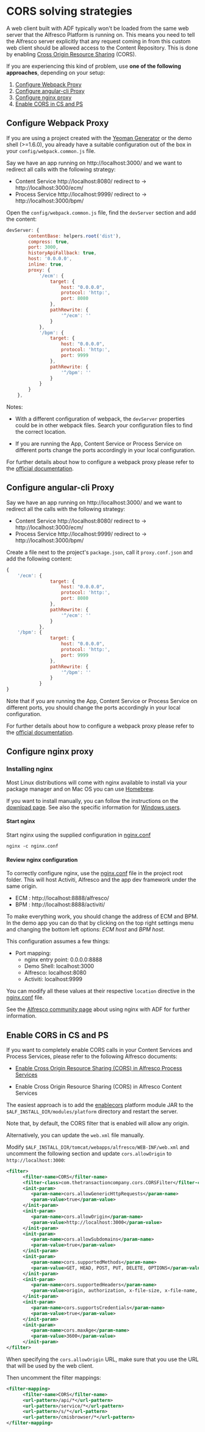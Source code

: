 # CORS solving strategies

A web client built with ADF typically won't be loaded from the same web server that the Alfresco Platform is running on.
This means you need to tell the Alfresco server explicitly that any request coming in from this custom web client should be allowed access 
to the Content Repository. This is done by enabling
[Cross Origin Resource Sharing](https://en.wikipedia.org/wiki/Cross-origin_resource_sharing)
(CORS).

If you are experiencing this kind of problem, use **one of the following approaches**,
depending on your setup:

1. [Configure Webpack Proxy](#configure-webpack-proxy) 
2. [Configure angular-cli Proxy](#configure-angular-cli-proxy)
3. [Configure nginx proxy](#configure-nginx-proxy)
4. [Enable CORS in CS and PS](#configure-webpack-proxy)

## Configure Webpack Proxy

If you are using a project created with the [Yeoman Generator](https://github.com/Alfresco/generator-ng2-alfresco-app) or the demo shell (>=1.6.0), you already have
a suitable configuration out of the box in your `config/webpack.common.js` file.

Say we have an app running on http://localhost:3000/ and we want to redirect all calls with the following strategy:

* Content Service http://localhost:8080/  redirect to -> http://localhost:3000/ecm/ 
* Process Service http://localhost:9999/  redirect to -> http://localhost:3000/bpm/ 

Open the `config/webpack.common.js` file, find the `devServer` section and add the content:

```javascript
devServer: {
        contentBase: helpers.root('dist'),
        compress: true,
        port: 3000,
        historyApiFallback: true,
        host: '0.0.0.0',
        inline: true,
        proxy: {
            '/ecm': {
                target: {
                    host: "0.0.0.0",
                    protocol: 'http:',
                    port: 8080
                },
                pathRewrite: {
                    '^/ecm': ''
                }
            },
            '/bpm': {
                target: {
                    host: "0.0.0.0",
                    protocol: 'http:',
                    port: 9999
                },
                pathRewrite: {
                    '^/bpm': ''
                }
            }
        }
    },
```

Notes:

- With a different configuration of webpack, the `devServer` properties could be in other webpack files. Search your configuration files to find the correct location.

- If you are running the App, Content Service or Process Service on different ports change the ports accordingly in your local configuration.

For further details about how to configure a webpack proxy please refer to the [official documentation](https://webpack.js.org/configuration/dev-server/#devserver-proxy).

## Configure angular-cli Proxy

Say we have an app running on http://localhost:3000/ and we want to redirect all the calls with the following strategy:

* Content Service http://localhost:8080/  redirect to -> http://localhost:3000/ecm/ 
* Process Service http://localhost:9999/  redirect to -> http://localhost:3000/bpm/ 

Create a file next to the project's `package.json`, call it `proxy.conf.json` and add the following content:

```javascript
{
    '/ecm': {
                target: {
                    host: "0.0.0.0",
                    protocol: 'http:',
                    port: 8080
                },
                pathRewrite: {
                    '^/ecm': ''
                }
            },
    '/bpm': {
                target: {
                    host: "0.0.0.0",
                    protocol: 'http:',
                    port: 9999
                },
                pathRewrite: {
                    '^/bpm': ''
                }
            }
}
```

Note that if you are running the App, Content Service or Process Service on different ports, you should change the ports accordingly in your local configuration.

For further details about how to configure a webpack proxy please refer to the [official documentation](https://github.com/angular/angular-cli/blob/master/docs/documentation/stories/proxy.md).


## Configure nginx proxy

### Installing nginx

Most Linux distributions will come with nginx available to install via your
package manager and on Mac OS you can use [Homebrew](http://brew.sh/).

If you want to install manually, you can follow the instructions on the
[download page](http://nginx.org/en/download.html). See also the specific information for
[Windows users](http://nginx.org/en/docs/windows.html).

#### Start nginx

Start nginx using the supplied configuration in [nginx.conf](../nginx.conf)

    nginx -c nginx.conf

#### Review nginx configuration

To correctly configure nginx, use the [nginx.conf](../nginx.conf) file in the project root folder.
This will host Activiti, Alfresco and the app dev framework under the same origin.

* ECM : http://localhost:8888/alfresco/
* BPM : http://localhost:8888/activiti/

To make everything work, you should change the address of ECM and BPM. In the demo app you can do that by clicking on the top right settings menu and changing the bottom left options: *ECM host* and *BPM host*.

This configuration assumes a few things:

* Port mapping:
  * nginx entry point: 0.0.0.0:8888
  * Demo Shell: localhost:3000
  * Alfresco: localhost:8080
  * Activiti: localhost:9999

You can modify all these values at their respective `location` directive in the
[nginx.conf](/nginx.conf) file.

See the [Alfresco community page](https://community.alfresco.com/community/application-development-framework/blog/2016/09/28/adf-development-set-up-with-nginx-proxy) about using nginx with ADF for further information.

## Enable CORS in CS and PS

If you want to completely enable CORS calls in your Content Services and Process Services,
please refer to the following Alfresco documents:

* [Enable Cross Origin Resource Sharing (CORS) in Alfresco Process Services](http://docs.alfresco.com/process-services1.6/topics/enabling-cors.html)

* Enable Cross Origin Resource Sharing (CORS) in Alfresco Content Services 

The easiest approach is to add the [enablecors](https://artifacts.alfresco.com/nexus/service/local/repositories/releases/content/org/alfresco/enablecors/1.0/enablecors-1.0.jar) 
platform module JAR to the `$ALF_INSTALL_DIR/modules/platform` directory and restart the server.

Note that, by default, the CORS filter that is enabled will allow any origin.

Alternatively, you can update the `web.xml` file manually.

Modify `$ALF_INSTALL_DIR/tomcat/webapps/alfresco/WEB-INF/web.xml` and uncomment the following section and update 
`cors.allowOrigin` to `http://localhost:3000`:

```xml
<filter>
      <filter-name>CORS</filter-name>
      <filter-class>com.thetransactioncompany.cors.CORSFilter</filter-class>
      <init-param>
         <param-name>cors.allowGenericHttpRequests</param-name>
         <param-value>true</param-value>
      </init-param>
      <init-param>
         <param-name>cors.allowOrigin</param-name>
         <param-value>http://localhost:3000</param-value>
      </init-param>
      <init-param>
         <param-name>cors.allowSubdomains</param-name>
         <param-value>true</param-value>
      </init-param>
      <init-param>
         <param-name>cors.supportedMethods</param-name>
         <param-value>GET, HEAD, POST, PUT, DELETE, OPTIONS</param-value>
      </init-param>
      <init-param>
         <param-name>cors.supportedHeaders</param-name>
         <param-value>origin, authorization, x-file-size, x-file-name, content-type, accept, x-file-type</param-value>
      </init-param>
      <init-param>
         <param-name>cors.supportsCredentials</param-name>
         <param-value>true</param-value>
      </init-param>
      <init-param>
         <param-name>cors.maxAge</param-name>
         <param-value>3600</param-value>
      </init-param>
</filter>
```
When specifying the `cors.allowOrigin` URL, make sure that you use the URL that will be used by the web client. 

Then uncomment the filter mappings:

```xml
<filter-mapping>
      <filter-name>CORS</filter-name>
      <url-pattern>/api/*</url-pattern>
      <url-pattern>/service/*</url-pattern>
      <url-pattern>/s/*</url-pattern>
      <url-pattern>/cmisbrowser/*</url-pattern>
</filter-mapping>
```
